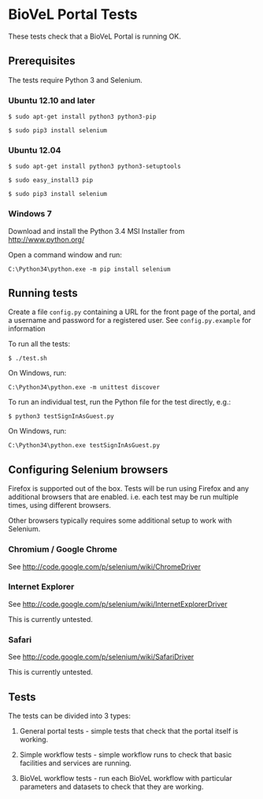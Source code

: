 # BioVeL Portal Tests

These tests check that a BioVeL Portal is running OK.

## Prerequisites

The tests require Python 3 and Selenium.

### Ubuntu 12.10 and later

```
$ sudo apt-get install python3 python3-pip

$ sudo pip3 install selenium
```

### Ubuntu 12.04

```
$ sudo apt-get install python3 python3-setuptools

$ sudo easy_install3 pip

$ sudo pip3 install selenium
```

### Windows 7

Download and install the Python 3.4 MSI Installer from http://www.python.org/

Open a command window and run:
```
C:\Python34\python.exe -m pip install selenium
```

## Running tests

Create a file `config.py` containing a URL for the front page of the portal,
and a username and password for a registered user.  See `config.py.example`
for information

To run all the tests:
```
$ ./test.sh
```

On Windows, run:
```
C:\Python34\python.exe -m unittest discover
```

To run an individual test, run the Python file for the test directly, e.g.:
```
$ python3 testSignInAsGuest.py
```

On Windows, run:
```
C:\Python34\python.exe testSignInAsGuest.py
```

## Configuring Selenium browsers

Firefox is supported out of the box. Tests will be run using Firefox and any
additional browsers that are enabled. i.e. each test may be run multiple times,
using different browsers.

Other browsers typically requires some additional setup to work with Selenium.

### Chromium / Google Chrome

See http://code.google.com/p/selenium/wiki/ChromeDriver

### Internet Explorer

See http://code.google.com/p/selenium/wiki/InternetExplorerDriver

This is currently untested.

### Safari

See http://code.google.com/p/selenium/wiki/SafariDriver

This is currently untested.

## Tests

The tests can be divided into 3 types:

1. General portal tests - simple tests that check that the portal itself is 
working.

2. Simple workflow tests - simple workflow runs to check that basic facilities
and services are running.

3. BioVeL workflow tests - run each BioVeL workflow with particular parameters
and datasets to check that they are working.

